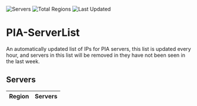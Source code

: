 ![Servers](https://img.shields.io/badge/Servers-<total-servers>-darkgreen)
![Total Regions](https://img.shields.io/badge/Last_Updated-<total-regions>-darkgreen)
![Last Updated](https://img.shields.io/badge/Last_Updated-<last-updated>-darkgreen)

# PIA-ServerList
An automatically updated list of IPs for PIA servers, this list is updated every hour, and servers in this list will be removed in they have not been seen in the last week.

## Servers
| Region               | Servers |
|----------------------|---------|
<region-table-entry>